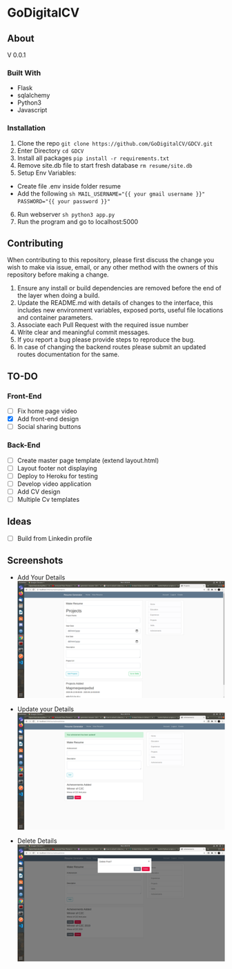 # GoDigitalCV

## About

V 0.0.1

### Built With

- Flask
- sqlalchemy
- Python3
- Javascript

### Installation

1. Clone the repo `git clone https://github.com/GoDigitalCV/GDCV.git`
2. Enter Directory `cd GDCV`
3. Install all packages `pip install -r requirements.txt`
4. Remove site.db file to start fresh database `rm resume/site.db`
5. Setup Env Variables:

- Create file .env inside folder resume
- Add the following `sh MAIL_USERNAME="{{ your gmail username }}" PASSWORD="{{ your password }}" `

6. Run webserver `sh python3 app.py `
7. Run the program and go to localhost:5000

## Contributing

When contributing to this repository, please first discuss the change you wish
to make via issue, email, or any other method with the owners of this repository
before making a change.

1. Ensure any install or build dependencies are removed before the end of the
   layer when doing a build.
2. Update the README.md with details of changes to the interface, this includes
   new environment variables, exposed ports, useful file locations and container
   parameters.
3. Associate each Pull Request with the required issue number
4. Write clear and meaningful commit messages.
5. If you report a bug please provide steps to reproduce the bug.
6. In case of changing the backend routes please submit an updated routes
   documentation for the same.

## TO-DO

### Front-End

- [ ] Fix home page video
- [x] Add front-end design
- [ ] Social sharing buttons

### Back-End

- [ ] Create master page template (extend layout.html)
- [ ] Layout footer not displaying
- [ ] Deploy to Heroku for testing
- [ ] Develop video application
- [ ] Add CV design
- [ ] Multiple Cv templates

## Ideas

- [ ] Build from Linkedin profile

## Screenshots

- Add Your Details <img
  src="https://github.com/GoDigitalCV/GDCV/blob/master/images/projects.png">

- Update your Details <img
  src="https://github.com/GoDigitalCV/GDCV/blob/master/images/Update.png">

- Delete Details <img
  src="https://github.com/GoDigitalCV/GDCV/blob/master/images/delete.png">
